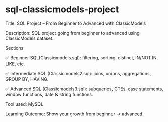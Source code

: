 # sql-classicmodels-project

Title: SQL Project – From Beginner to Advanced with ClassicModels

Description: SQL project going from beginner to advanced using ClassicModels dataset.

Sections:

✅ Beginner SQL(Classicmodels.sql): filtering, sorting, distinct, IN/NOT IN, LIKE, etc.

✅ Intermediate SQL (Classicmodels2.sql): joins, unions, aggregations, GROUP BY, HAVING.

✅ Advanced SQL (Classicmodels3.sql): subqueries, CTEs, case statements, window functions, date & string functions.

Tool used: MySQL

Learning Outcome: Show your growth from beginner → advanced.
